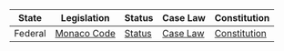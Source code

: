 | State        | Legislation                                                           | Status                     | Case Law                                     | Constitution                                             |
|--------------|-----------------------------------------------------------------------|----------------------------|---------------------------------------------|-----------------------------------------------------------|
| Federal      | [Monaco Code](https://www.legimonaco.mc/305/legismclois.nsf/HomePage)| [Status](https://www.legimonaco.mc/315/legismclois.nsf/status) | [Case Law](https://www.legimonaco.mc/306/legismclois.nsf/jurisprudence) | [Constitution](https://www.legimonaco.mc/313/legismclois.nsf/texteloi/constitution_complete-!OpenDocument) |
